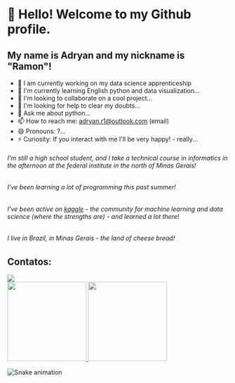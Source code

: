 # 👋 Hello! Welcome to my Github profile.
## My name is Adryan and my nickname is "Ramon"!

- 🔭 I am currently working on my data science apprenticeship
- 🌱 I'm currently learning English python and data visualization...
- 👯 I'm looking to collaborate on a cool project...
- 🤔 I'm looking for help to clear my doubts...
- 💬 Ask me about python...
- 📫 How to reach me: adryan.r1@outlook.com (email)
- 😄 Pronouns: ?...
- ⚡ Curiosity: If you interact with me I'll be very happy! - really...

<h6>I'm still a high school student, and I take a technical course in informatics in the afternoon at the federal institute in the north of <i>Minas Gerais!</i></h6>
<h6>I've been learning a lot of programming this past summer!</h6>
<h6>I've been active on <a href="https://www.kaggle.com/" target="blank_">kaggle</a> - the community for machine learning and data science (where the strengths are) - and learned a lot there!</h6>
<h6>I live in Brazil, in Minas Gerais - the land of cheese bread!</h6>

## Contatos:

<div>
<a href="https://www.linkedin.com/in/adryan-ramon-182566245/" target="_blank"><img src="https://img.shields.io/badge/-LinkedIn-%230077B5?style=for-the-badge&logo=linkedin&logoColor=white" target="_blank"></a>   
</div>

<div>
<a href="https://github.com/seu-usuário-aqui">
<img height="180em" src="https://github-readme-stats.vercel.app/api/top-langs/?username=Outcast001&layout=compact&langs_count=7&theme=dracula">
<img height="180em" src="https://github-readme-stats.vercel.app/api?username=Outcast001&show_icons=true&theme=dracula&include_all_commits=true&count_private=true"></a>
</div>

![Snake animation](https://github.com/seu-usuário-aqui/Outcast001/blob/output/github-contribution-grid-snake.svg)
